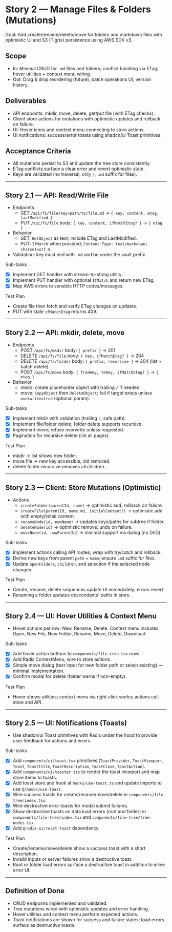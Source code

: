 # Story 2 — Manage Files & Folders (Mutations)

Goal: Add create/rename/delete/move for folders and markdown files with optimistic UI and S3 (Tigris) persistence using AWS SDK v3.

## Scope
- In: Minimal CRUD for `.md` files and folders; conflict handling via ETag; hover utilities + context menu wiring.
- Out: Drag & drop reordering (future), batch operations UI, version history.

## Deliverables
- API endpoints: mkdir, move, delete, get/put file (with ETag checks).
- Client store actions for mutations with optimistic updates and rollback on failure.
- UI: Hover icons and context menu connecting to store actions.
- UI notifications: success/error toasts using shadcn/ui Toast primitives.

## Acceptance Criteria
- All mutations persist to S3 and update the tree store consistently.
- ETag conflicts surface a clear error and revert optimistic state.
- Keys are validated (no traversal, only `/`, `.md` suffix for files).

---

## Story 2.1 — API: Read/Write File
- Endpoints
  - GET `/api/fs/file?key=path/to/file.md` → `{ key, content, etag, lastModified }`
  - PUT `/api/fs/file` body: `{ key, content, ifMatchEtag? }` → `{ etag }`
- Behavior
  - GET: `GetObject` as text; include ETag and LastModified.
  - PUT: `IfMatch` when provided; `Content-Type: text/markdown; charset=utf-8`.
- Validation: key must end with `.md` and be under the vault prefix.

Sub-tasks
- [x] Implement GET handler with stream-to-string utility.
- [x] Implement PUT handler with optional `IfMatch` and return new ETag.
- [x] Map AWS errors to sensible HTTP codes/messages.

Test Plan
- Create file then fetch and verify ETag changes on updates.
- PUT with stale `ifMatchEtag` returns 409.

---

## Story 2.2 — API: mkdir, delete, move
- Endpoints
  - POST `/api/fs/mkdir` body: `{ prefix }` → 201
  - DELETE `/api/fs/file` body: `{ key, ifMatchEtag? }` → 204
  - DELETE `/api/fs/folder` body: `{ prefix, recursive }` → 204 (list + batch delete)
  - POST `/api/fs/move` body: `{ fromKey, toKey, ifMatchEtag? }` → `{ etag }`
- Behavior
  - mkdir: create placeholder object with trailing `/` if needed.
  - move: `CopyObject` then `DeleteObject`; fail if target exists unless `overwrite=true` (optional param).

Sub-tasks
- [x] Implement mkdir with validation (trailing `/`, safe path).
- [x] Implement file/folder delete; folder delete supports recursive.
- [x] Implement move; refuse overwrite unless requested.
- [x] Pagination for recursive delete (list all pages).

Test Plan
- mkdir → list shows new folder.
- move file → new key accessible, old removed.
- delete folder recursive removes all children.

---

## Story 2.3 — Client: Store Mutations (Optimistic)
- Actions
  - `createFolder(parentId, name)` → optimistic add; rollback on failure.
  - `createFile(parentId, name.md, initialContent?)` → optimistic add with empty/initial content.
  - `renameNode(id, newName)` → updates keys/paths for subtree if folder.
  - `deleteNode(id)` → optimistic remove; undo on failure.
  - `moveNode(id, newParentId)` → minimal support via dialog (no DnD).

Sub-tasks
- [x] Implement actions calling API routes; wrap with try/catch and rollback.
- [x] Derive new keys from parent `path` + `name`; ensure `.md` suffix for files.
- [x] Update `openFolders`, `children`, and selection if the selected node changes.

Test Plan
- Create, rename, delete sequences update UI immediately; errors revert.
- Renaming a folder updates descendants’ paths in store.

---

## Story 2.4 — UI: Hover Utilities & Context Menu
- Hover actions per row: New, Rename, Delete. Context menu includes Open, New File, New Folder, Rename, Move, Delete, Download.

Sub-tasks
- [x] Add hover action buttons to `components/file-tree.tsx` rows.
- [x] Add Radix ContextMenu; wire to store actions.
- [x] Simple move dialog (text input for new folder path or select existing) — minimal implementation.
- [x] Confirm modal for delete (folder warns if non-empty).

Test Plan
- Hover shows utilities; context menu via right‑click works; actions call store and API.

---

## Story 2.5 — UI: Notifications (Toasts)
- Use shadcn/ui Toast primitives with Radix under the hood to provide user feedback for actions and errors.

Sub-tasks
- [x] Add `components/ui/toast.tsx` primitives (`ToastProvider`, `ToastViewport`, `Toast`, `ToastTitle`, `ToastDescription`, `ToastClose`, `ToastAction`).
- [x] Add `components/ui/toaster.tsx` to render the toast viewport and map store items to toasts.
- [x] Add toast store and hook at `hooks/use-toast.ts` and update imports to use `@/hooks/use-toast`.
- [x] Wire success toasts for create/rename/move/delete in `components/file-tree/index.tsx`.
- [x] Wire destructive error toasts for modal submit failures.
- [x] Show destructive toasts on data load errors (root and folder) in `components/file-tree/index.tsx` and `components/file-tree/tree-nodes.tsx`.
- [x] Add `@radix-ui/react-toast` dependency.

Test Plan
- Create/rename/move/delete show a success toast with a short description.
- Invalid inputs or server failures show a destructive toast.
- Root or folder load errors surface a destructive toast in addition to inline error UI.

---

## Definition of Done
- CRUD endpoints implemented and validated.
- Tree mutations wired with optimistic updates and error handling.
- Hover utilities and context menu perform expected actions.
- Toast notifications are shown for success and failure states; load errors surface as destructive toasts.

